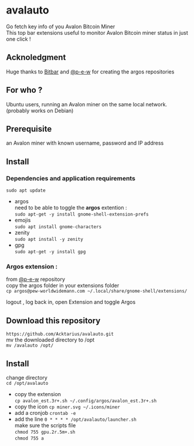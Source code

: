 # avalauto
Go fetch key info of you Avalon Bitcoin Miner  
This top bar extensions useful to monitor Avalon Bitcoin miner status 
in just one click !

## Acknoledgment
Huge thanks to [Bitbar](https://github.com/matryer/bitbar) and [@p-e-w](https://github.com/p-e-w/argos) for creating the argos repositories  

## For who ?
Ubuntu users, running an Avalon miner on the same local network.  
(probably works on Debian)  

## Prerequisite
an Avalon miner with known username, password and IP address

## Install
### Dependencies and application requirements
`sudo apt update`  
 * argos  
need to be able to toggle the **argos** extention :  
`sudo apt-get -y install gnome-shell-extension-prefs`  
 * emojis  
`sudo apt install gnome-characters`
 * zenity  
`sudo apt install -y zenity`
 * gpg  
`sudo apt-get -y install gpg`

### Argos extension :
from [@p-e-w](https://github.com/p-e-w/argos) repository  
copy the argos folder in your extensions folder  
`cp argos@pew-worldwidemann.com ~/.local/share/gnome-shell/extensions/`  
  
logout , log back in, open Extension and toggle Argos  

## Download this repository
`https://github.com/Acktarius/avalauto.git`  
mv the downloaded directory to /opt  
`mv /avalauto /opt/`  

## Install  
change directory  
`cd /opt/avalauto`  
 * copy the extension    
`cp avalon_est.3r+.sh ~/.config/argos/avalon_est.3r+.sh`  
 * copy the icon
`cp miner.svg ~/.icons/miner`
 * add a cronjob
`crontab -e`
  * add the line
    `0 * * * * /opt/avalauto/launcher.sh`     
make sure the scripts file  
`chmod 755 gpu.2r.5m+.sh`  
`chmod 755 a`
